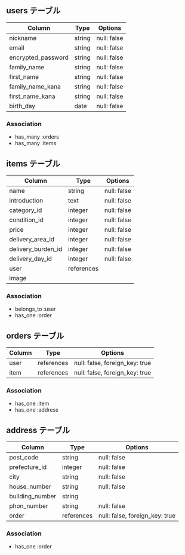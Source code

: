 ## users テーブル

| Column             | Type   | Options     |
| ------------------ | ------ | ----------- |
| nickname           | string | null: false |
| email              | string | null: false |
| encrypted_password | string | null: false |
| family_name        | string | null: false |
| first_name         | string | null: false |
| family_name_kana   | string | null: false |
| first_name_kana    | string | null: false |
| birth_day          | date   | null: false |

### Association

- has_many :orders
- has_many :items

## items テーブル

| Column             | Type       | Options     |
| ------------------ | ---------- | ----------- |
| name               | string     | null: false |
| introduction       | text       | null: false |
| category_id        | integer    | null: false |
| condition_id       | integer    | null: false |
| price              | integer    | null: false |
| delivery_area_id   | integer    | null: false |
| delivery_burden_id | integer    | null: false |
| delivery_day_id    | integer    | null: false |
| user               | references |             |
| image              |            |             |

### Association

- belongs_to :user
- has_one    :order

## orders テーブル

| Column   | Type       | Options                        |
| -------- | ---------- | -------------------------------|
| user     | references | null: false, foreign_key: true |
| item     | references | null: false, foreign_key: true |

### Association

- has_one    :item
- has_one    :address

## address テーブル

| Column          | Type       | Options                        |
| --------------- | ---------- | ------------------------------ |
| post_code       | string     | null: false                    |
| prefecture_id   | integer    | null: false                    |
| city            | string     | null: false                    |
| house_number    | string     | null: false                    |
| building_number | string     |                                |
| phon_number     | string     | null: false                    |
| order           | references | null: false, foreign_key: true |

### Association

- has_one     :order